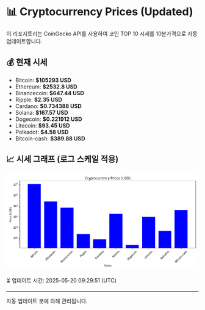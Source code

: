 
# 📊 Cryptocurrency Prices (Updated)

이 리포지토리는 CoinGecko API를 사용하여 코인 TOP 10 시세를 10분가격으로 자동 업데이트합니다.

## 💰 현재 시세
- Bitcoin: **$105293 USD**
- Ethereum: **$2532.8 USD**
- Binancecoin: **$647.44 USD**
- Ripple: **$2.35 USD**
- Cardano: **$0.734388 USD**
- Solana: **$167.57 USD**
- Dogecoin: **$0.221912 USD**
- Litecoin: **$93.45 USD**
- Polkadot: **$4.58 USD**
- Bitcoin-cash: **$389.88 USD**

## 📈 시세 그래프 (로그 스케일 적용)
![Crypto Prices](crypto_prices.png)

⏳ 업데이트 시간: 2025-05-20 09:29:51 (UTC)

---
자동 업데이트 봇에 의해 관리됩니다.
